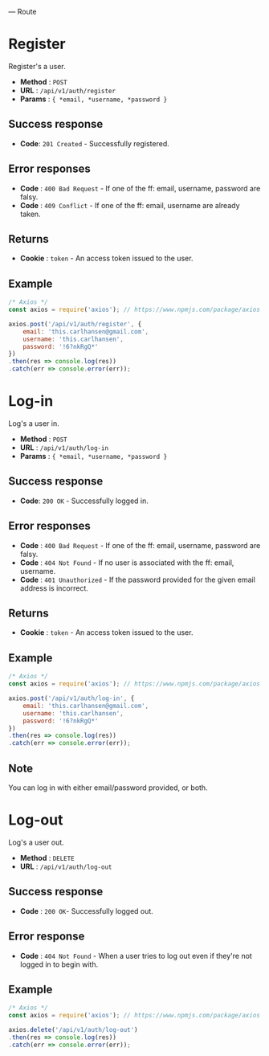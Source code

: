 ― Route
# Register
Register's a user.
- **Method** : `POST`
- **URL** : `/api/v1/auth/register`
- **Params** : `{ *email, *username, *password }`

## Success response
- **Code**: `201 Created` - Successfully registered.

## Error responses
- **Code** : `400 Bad Request` - If one of the ff: email, username, password are falsy.
- **Code** : `409 Conflict` - If one of the ff: email, username are already taken.

## Returns 
- **Cookie** : `token` - An access token issued to the user.

## Example
```js
/* Axios */
const axios = require('axios'); // https://www.npmjs.com/package/axios

axios.post('/api/v1/auth/register', {
    email: 'this.carlhansen@gmail.com',
    username: 'this.carlhansen',
    password: '!6?nkRgQ*'
})
.then(res => console.log(res))
.catch(err => console.error(err));
```

# Log-in
Log's a user in.
- **Method** : `POST`
- **URL** : `/api/v1/auth/log-in`
- **Params** : `{ *email, *username, *password }`

## Success response
- **Code**: `200 OK` - Successfully logged in.

## Error responses
- **Code** : `400 Bad Request` - If one of the ff: email, username, password are falsy.
- **Code** : `404 Not Found` - If no user is associated with the ff: email, username. 
- **Code** : `401 Unauthorized` - If the password provided for the given email address is incorrect.

## Returns
- **Cookie** : `token` - An access token issued to the user.

## Example
```js
/* Axios */
const axios = require('axios'); // https://www.npmjs.com/package/axios

axios.post('/api/v1/auth/log-in', {
    email: 'this.carlhansen@gmail.com',
    username: 'this.carlhansen',
    password: '!6?nkRgQ*'
})
.then(res => console.log(res))
.catch(err => console.error(err));
```
## Note
You can log in with either email/password provided, or both.

# Log-out
Log's a user out.
- **Method** : `DELETE`
- **URL** : `/api/v1/auth/log-out`

## Success response
- **Code** : `200 OK`- Successfully logged out.

## Error response
- **Code** : `404 Not Found` - When a user tries to log out even if they're not logged in to begin with.

## Example
```js
/* Axios */
const axios = require('axios'); // https://www.npmjs.com/package/axios

axios.delete('/api/v1/auth/log-out')
.then(res => console.log(res))
.catch(err => console.error(err));
```